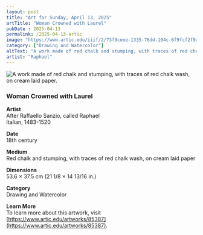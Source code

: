 ```yaml
---
layout: post
title: "Art for Sunday, April 13, 2025"
artTitle: "Woman Crowned with Laurel"
pubDate : 2025-04-13
permalink: /2025-04-13-artic
image: "https://www.artic.edu/iiif/2/73f9ceee-1335-76dd-104c-6f9fcf2f9a29/full/1686,/0/default.jpg"
category: ["Drawing and Watercolor"]
altText: "A work made of red chalk and stumping, with traces of red chalk wash, on cream laid paper."
artist: "Raphael"
---
```

 
<img src='https://www.artic.edu/iiif/2/73f9ceee-1335-76dd-104c-6f9fcf2f9a29/full/1686,/0/default.jpg' alt='A work made of red chalk and stumping, with traces of red chalk wash, on cream laid paper.' style='border-radius=5px'> 
 
### Woman Crowned with Laurel
 
**Artist**<br>
After Raffaello Sanzio, called Raphael<br>Italian, 1483-1520
 
**Date**<br>
18th century
 
**Medium**<br>
Red chalk and stumping, with traces of red chalk wash, on cream laid paper
 
**Dimensions**<br>
53.6 × 37.5 cm (21 1/8 × 14 13/16 in.)
 
**Category**<br>
Drawing and Watercolor
 
**Learn More**<br>
To learn more about this artwork, visit [https://www.artic.edu/artworks/85387](https://www.artic.edu/artworks/85387).
